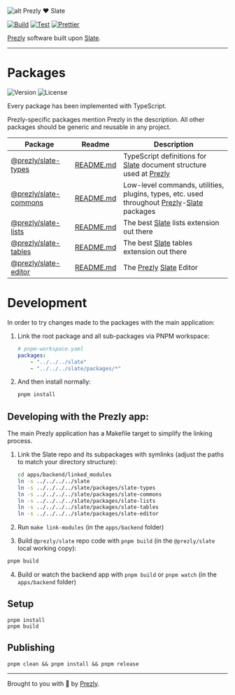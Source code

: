 ![alt Prezly ❤️ Slate](https://cdn.uc.assets.prezly.com/b9c8de97-cc75-4780-baa0-c9d9ac4c7c09/prezly-slate.png)

[![Build](https://github.com/prezly/slate/actions/workflows/build.yml/badge.svg)](https://github.com/prezly/slate/actions/workflows/build.yml)
[![Test](https://github.com/prezly/slate/actions/workflows/test.yml/badge.svg)](https://github.com/prezly/slate/actions/workflows/test.yml)
[![Prettier](https://github.com/prezly/slate/actions/workflows/prettier.yml/badge.svg)](https://github.com/prezly/slate/actions/workflows/prettier.yml)

[Prezly](https://www.prezly.com/?utm_source=github&utm_campaign=@prezly/slate) software built upon [Slate](http://slatejs.org/).

---

# Packages

![Version](https://img.shields.io/npm/v/@prezly/slate-commons)
![License](https://img.shields.io/npm/l/@prezly/slate-commons)

Every package has been implemented with TypeScript.

Prezly-specific packages mention Prezly in the description. All other packages should be generic and reusable in any project.

| Package                                                                      | Readme                                            | Description                                                                                                                                                                                   |
|------------------------------------------------------------------------------| ------------------------------------------------- |-----------------------------------------------------------------------------------------------------------------------------------------------------------------------------------------------|
| [@prezly/slate-types](https://www.npmjs.com/package/@prezly/slate-types)     | [README.md](packages/slate-types/README.md)       | TypeScript definitions for [Slate](https://www.slatejs.org/) document structure used at [Prezly](https://www.prezly.com/?utm_source=github&utm_campaign=@prezly/slate)                        |
| [@prezly/slate-commons](https://www.npmjs.com/package/@prezly/slate-commons) | [README.md](packages/slate-commons/README.md)     | Low-level commands, utilities, plugins, types, etc. used throughout [Prezly](https://www.prezly.com/?utm_source=github&utm_campaign=@prezly/slate)-[Slate](https://www.slatejs.org/) packages |
| [@prezly/slate-lists](https://www.npmjs.com/package/@prezly/slate-lists)     | [README.md](packages/slate-lists/README.md)       | The best [Slate](https://www.slatejs.org/) lists extension out there                                                                                                                          |
| [@prezly/slate-tables](https://www.npmjs.com/package/@prezly/slate-tables)   | [README.md](packages/slate-tables/README.md)      | The best [Slate](https://www.slatejs.org/) tables extension out there                                                                                                                         |
| [@prezly/slate-editor](https://www.npmjs.com/package/@prezly/slate-editor)   | [README.md](packages/slate-editor/README.md)      | The [Prezly](https://www.prezly.com/?utm_source=github&utm_campaign=@prezly/slate-editor) [Slate](https://www.slatejs.org/) Editor                                                            |

# Development

In order to try changes made to the packages with the main application:

1. Link the root package and all sub-packages via PNPM workspace:

    ```yaml
    # pnpm-workspace.yaml
    packages:
        - "../../../slate"
        - "../../../slate/packages/*"
    ```

2. And then install normally:

   ```sh
   pnpm install
   ```

## Developing with the Prezly app:

The main Prezly application has a Makefile target to simplify the linking process.

1. Link the Slate repo and its subpackages with symlinks (adjust the paths to match your directory structure):
   ```sh
   cd apps/backend/linked_modules
   ln -s ../../../../slate
   ln -s ../../../../slate/packages/slate-types
   ln -s ../../../../slate/packages/slate-commons
   ln -s ../../../../slate/packages/slate-lists
   ln -s ../../../../slate/packages/slate-tables
   ln -s ../../../../slate/packages/slate-editor
   ```
   
2. Run `make link-modules` (in the `apps/backend` folder)
   
3. Build `@prezly/slate` repo code with `pnpm build` (in the `@prezly/slate` local working copy):

  ```sh
  pnpm build
  ```

4. Build or watch the backend app with `pnpm build` or `pnpm watch` (in the `apps/backend` folder)


## Setup

```Shell
pnpm install
pnpm build
```

## Publishing

```Shell
pnpm clean && pnpm install && pnpm release
```


---

Brought to you with :metal: by [Prezly](https://www.prezly.com/?utm_source=github&utm_campaign=@prezly/slate).
